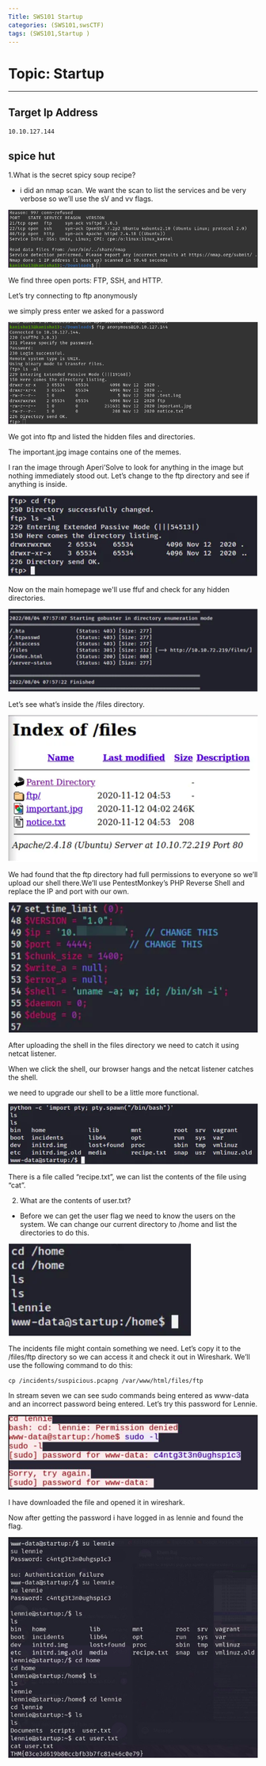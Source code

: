 ```yaml
---
Title: SWS101 Startup
categories: (SWS101,swsCTF)
tags: (SWS101,Startup )
---
```

# Topic: Startup
----

## Target Ip Address
    10.10.127.144

## spice hut 
1.What is the secret spicy soup recipe?

- i did an nmap scan. We want the scan to list the services and be very verbose so we’ll use the sV and vv flags. 

![nmap](/assets/img/image16.png)

We find three open ports: FTP, SSH, and HTTP.

Let’s try connecting to ftp anonymously

we simply press enter we asked for a password

![ftp](/assets/img/image17.png)

We got into ftp and listed the hidden files and directories.

The important.jpg image contains one of the memes.

I ran the image through Aperi’Solve to look for anything in the image but nothing immediately stood out. Let’s change to the ftp directory and see if anything is inside.

![ftp](/assets/img/image18.png)

Now on the main homepage we'll use ffuf and check for any hidden directories.

![ffuf](/assets/img/image19.png)

Let’s see what’s inside the /files directory.

![alt text](/assets/img/image20.png)

We had found that the ftp directory had full permissions to everyone so we’ll upload our shell there.We’ll use PentestMonkey’s PHP Reverse Shell and replace the IP and port with our own.

![rs](/assets/img/image21.png)

After uploading the shell in the files directory we need to catch it using netcat listener.

When we click the shell, our browser hangs and the netcat listener catches the shell.

we need to upgrade our shell to be a little more functional.

![python](/assets/img/image22.png)

There is a file called “recipe.txt”, we can list the contents of the file using “cat”.

2. What are the contents of user.txt?

- Before we can get the user flag we need to know the users on the system. We can change our current directory to /home and list the directories to do this.

![lennie](/assets/img/image23.png)

The incidents file might contain something we need. Let’s copy it to the /files/ftp directory so we can access it and check it out in Wireshark. We’ll use the following command to do this:

    cp /incidents/suspicious.pcapng /var/www/html/files/ftp

In stream seven we can see sudo commands being entered as www-data and an incorrect password being entered. Let’s try this password for Lennie.

![www](/assets/img/image24.png)

I have downloaded the file and opened it in wireshark.

Now after getting the password i have logged in as lennie and found the flag.

![flag](/assets/img/image25.png)


